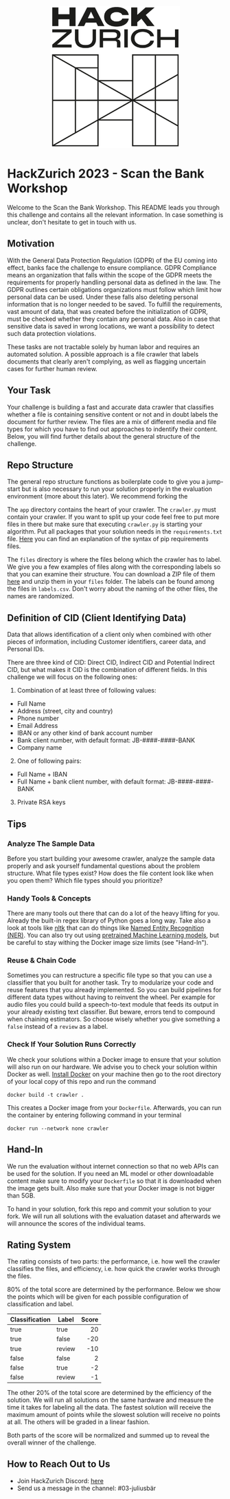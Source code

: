 <p align="center">
  <img src="./logo_hack_black.jpg" width="300" height="330">
</p>

# HackZurich 2023 - Scan the Bank Workshop
Welcome to the Scan the Bank Workshop. This README leads you through this challenge and contains all the relevant information. In case something is unclear, don't hesitate to get in touch with us.

## Motivation
With the General Data Protection Regulation (GDPR) of the EU coming into effect, banks face the challenge to ensure compliance. GDPR Compliance means an organization that falls within the scope of the GDPR meets the requirements for properly handling personal data as defined in the law. The GDPR outlines certain obligations organizations must follow which limit how personal data can be used. Under these falls also deleting personal information that is no longer needed to be saved. To fulfill the requirements, vast amount of data, that was created before the initialization of GDPR, must be checked whether they contain any personal data. Also in case that sensitive data is saved in wrong locations, we want a possibility to detect such data protection violations.

These tasks are not tractable solely by human labor and requires an automated solution. A possible approach is a file crawler that labels documents that clearly aren't complying, as well as flagging uncertain cases for further human review.

## Your Task
Your challenge is building a fast and accurate data crawler that classifies whether a file is containing sensitive content or not and in doubt labels the document for further review. The files are a mix of different media and file types for which you have to find out approaches to indentify their content. Below, you will find further details about the general structure of the challenge.

## Repo Structure
The general repo structure functions as boilerplate code to give you a jump-start but is also necessary to run your solution properly in the evaluation environment (more about this later). We recommend forking the

The `app` directory contains the heart of your crawler. The `crawler.py` must contain your crawler. If you want to split up your code feel free to put more files in there but make sure that executing `crawler.py` is starting your algorithm. Put all packages that your solution needs in the `requirements.txt` file. [Here](https://pip.pypa.io/en/stable/reference/requirements-file-format/) you can find an explanation of the syntax of pip requirements files.

The `files` directory is where the files belong which the crawler has to label. We give you a few examples of files along with the corresponding labels so that you can examine their structure. You can download a ZIP file of them [here](https://drive.google.com/file/d/1KDqF4_NIhvvxdjyBgxTomzunPPWQxMDB/view?usp=sharing) and unzip them in your `files` folder. The labels can be found among the files in `labels.csv`. Don't worry about the naming of the other files, the names are randomized.

## Definition of CID (Client Identifying Data)

Data that allows identification of a client only when combined with other pieces of information, including Customer identifiers, career data, and Personal IDs.

There are three kind of CID: Direct CID, Indirect CID and Potential Indirect CID, but what makes it CID is the combination of different fields. In this challenge we will focus on the following ones:

1. Combination of at least three of following values:
- Full Name
- Address (street, city and country)
- Phone number
- Email Address
- IBAN or any other kind of bank account number
- Bank client number, with default format: JB-####-####-BANK
- Company name
2. One of following pairs:
  - Full Name + IBAN
  - Full Name + bank client number, with default format: JB-####-####-BANK
3. Private RSA keys

## Tips
### Analyze The Sample Data
Before you start building your awesome crawler, analyze the sample data properly and ask yourself fundamental questions about the problem structure. What file types exist? How does the file content look like when you open them? Which file types should you prioritize?

### Handy Tools & Concepts
There are many tools out there that can do a lot of the heavy lifting for you. Already the built-in regex library of Python goes a long way. Take also a look at tools like [nltk](https://www.nltk.org/) that can do things like [Named Entity Recognition (NER)](https://medium.com/mysuperai/what-is-named-entity-recognition-ner-and-how-can-i-use-it-2b68cf6f545d). You can also try out using [pretrained Machine Learning models](https://huggingface.co/learn/nlp-course/chapter4/2?fw=pt), but be careful to stay withing the Docker image size limits (see "Hand-In").

### Reuse & Chain Code
Sometimes you can restructure a specific file type so that you can use a classifier that you built for another task. Try to modularize your code and reuse features that you already implemented. So you can build pipelines for different data types without having to reinvent the wheel. Per example for audio files you could build a speech-to-text module that feeds its output in your already existing text classifier. But beware, errors tend to compound when chaining estimators. So choose wisely whether you give something a `false` instead of a `review` as a label.

### Check If Your Solution Runs Correctly
We check your solutions within a Docker image to ensure that your solution will also run on our hardware. We advise you to check your solution within Docker as well. [Install Docker](https://docs.docker.com/engine/install/) on your machine then go to the root directory of your local copy of this repo and run the command
```
docker build -t crawler .
```
This creates a Docker image from your `Dockerfile`. Afterwards, you can run the container by entering following command in your terminal
```
docker run --network none crawler
```

## Hand-In
We run the evaluation without internet connection so that no web APIs can be used for the solution. If you need an ML model or other downloadable content make sure to modify your `Dockerfile` so that it is downloaded when the image gets built. Also make sure that your Docker image is not bigger than 5GB.

To hand in your solution, fork this repo and commit your solution to your fork. We will run all solutions with the evaluation dataset and afterwards we will announce the scores of the individual teams.

## Rating System
The rating consists of two parts: the performance, i.e. how well the crawler classifies the files, and efficiency, i.e. how quick the crawler works through the files. 

80% of the total score are determined by the performance. Below we show the points which will be given for each possible configuration of classification and label. 

| Classification | Label   |  Score |
|----------------|---------|-------:|
| true           | true    |     20 |
| true           | false   |    -20 |
| true           | review  |    -10 |
| false          | false   |      2 |
| false          | true    |     -2 |
| false          | review  |     -1 |

The other 20% of the total score are determined by the efficiency of the solution. We will run all solutions on the same hardware and measure the time it takes for labeling all the data. The fastest solution will receive the maximum amount of points while the slowest solution will receive no points at all. The others will be graded in a linear fashion.

Both parts of the score will be normalized and summed up to reveal the overall winner of the challenge.

## How to Reach Out to Us

- Join HackZurich Discord: [here](https://discord.com/invite/uMwgYS8qhC)
- Send us a message in the channel: #03-juliusbär

